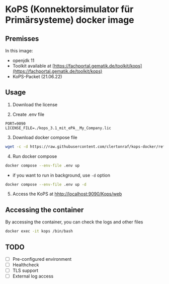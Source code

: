 # KoPS (Konnektorsimulator für Primärsysteme) docker image

## Premisses

In this image:

- openjdk 11
- Toolkit available at [https://fachportal.gematik.de/toolkit/kops](https://fachportal.gematik.de/toolkit/kops)
- KoPS-Packet (21.06.22)

## Usage

1. Download the license

2. Create .env file

```
PORT=9090
LICENSE_FILE=./kops_3.1_mit_ePA__My_Company.lic
```

3. Download docker compose file

```bash
wget -c -d https://raw.githubusercontent.com/clertonraf/kops-docker/refs/heads/master/docker-compose.yml
```

4. Run docker compose

```bash
docker compose --env-file .env up
```

- if you want to run in background, use `-d` option

```bash
docker compose --env-file .env up -d
```

5. Access the KoPS at [hhtp://localhost:9090/Kops/web](http://localhost:9090/KoPS/web)

## Accessing the container

By accessing the container, you can check the logs and other files

```bash
docker exec -it kops /bin/bash
```

## TODO

- [ ] Pre-configured environment
- [ ] Healthcheck
- [ ] TLS support
- [ ] External log access
